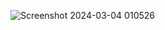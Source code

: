 ![Screenshot 2024-03-04 010526](https://github.com/AdityaPatil100/Power-Bi-projects/assets/86911300/4d63e191-5f80-4bbe-8082-1eaf3d08fe51)
